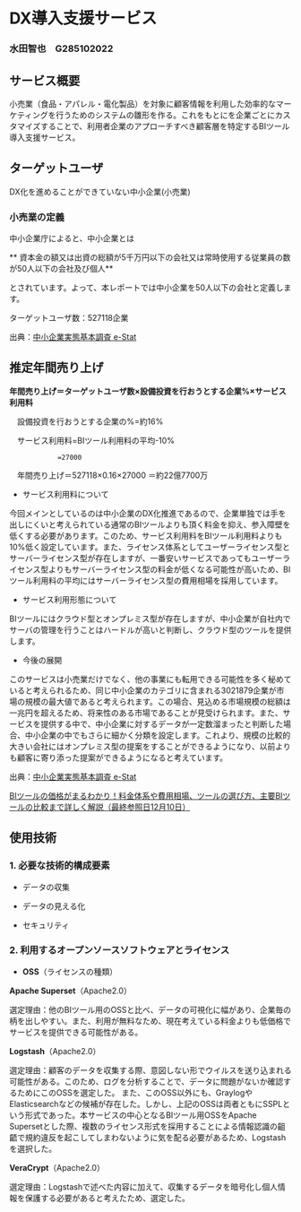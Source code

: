 # DX導入支援サービス

### 水田智也　G285102022

## サービス概要

小売業（食品・アパレル・電化製品）を対象に顧客情報を利用した効率的なマーケティングを行うためのシステムの雛形を作る。これをもとにを企業ごとにカスタマイズすることで、利用者企業のアプローチすべき顧客層を特定するBIツール導入支援サービス。

## ターゲットユーザ

DX化を進めることができていない中小企業(小売業)

### 小売業の定義

中小企業庁によると、中小企業とは

** 資本金の額又は出資の総額が5千万円以下の会社又は常時使用する従業員の数が50人以下の会社及び個人**

とされています。よって、本レポートでは中小企業を50人以下の会社と定義します。

ターゲットユーザ数：527118企業

出典：[中小企業実態基本調査 e-Stat](https://www.e-stat.go.jp/stat-search/files?page=1&layout=datasetList&toukei=00553010&tstat=000001019842&cycle=7&year=20230&tclass1=000001220040&tclass2=000001220041&stat_infid=000040197125&tclass3val=0&metadata=1&data=1)

## 推定年間売り上げ

**年間売り上げ＝ターゲットユーザ数×設備投資を行おうとする企業%×サービス利用料**

　設備投資を行おうとする企業の%=約16%

　サービス利用料=BIツール利用料の平均-10%

                =27000

　年間売り上げ＝527118×0.16×27000
              ＝約22億7700万

- サービス利用料について

今回メインとしているのは中小企業のDX化推進であるので、企業単独では手を出しにくいと考えられている通常のBIツールよりも頂く料金を抑え、参入障壁を低くする必要があります。このため、サービス利用料をBIツール利用料よりも10%低く設定しています。また、ライセンス体系としてユーザーライセンス型とサーバーライセンス型が存在しますが、一番安いサービスであってもユーザーライセンス型よりもサーバーライセンス型の料金が低くなる可能性が高いため、BIツール利用料の平均にはサーバーライセンス型の費用相場を採用しています。

- サービス利用形態について

BIツールにはクラウド型とオンプレミス型が存在しますが、中小企業が自社内でサーバの管理を行うことはハードルが高いと判断し、クラウド型のツールを提供します。

- 今後の展開

このサービスは小売業だけでなく、他の事業にも転用できる可能性を多く秘めていると考えられるため、同じ中小企業のカテゴリに含まれる3021879企業が市場の規模の最大値であると考えられます。この場合、見込める市場規模の総額は一兆円を超えるため、将来性のある市場であることが見受けられます。また、サービスを提供する中で、中小企業に対するデータが一定数溜まったと判断した場合、中小企業の中でもさらに細かく分類を設定します。これより、規模の比較的大きい会社にはオンプレミス型の提案をすることができるようになり、以前よりも顧客に寄り添った提案ができるようになると考えています。

出典：[中小企業実態基本調査 e-Stat](https://www.e-stat.go.jp/stat-search/files?page=1&layout=datasetList&toukei=00553010&tstat=000001019842&cycle=7&year=20230&tclass1=000001220040&tclass2=000001220041&stat_infid=000040197125&tclass3val=0&metadata=1&data=1)

[BIツールの価格がまるわかり！料金体系や費用相場、ツールの選び方、主要BIツールの比較まで詳しく解説（最終参照日12月10日）](https://www.data-be.at/magazine/bi-tool-price/)

## 使用技術

### 1. 必要な技術的構成要素

 - データの収集

 - データの見える化

 - セキュリティ

### 2. 利用するオープンソースソフトウェアとライセンス

 - **OSS**（ライセンスの種類）

**Apache Superset**（Apache2.0）

選定理由：他のBIツール用のOSSと比べ、データの可視化に幅があり、企業毎の柄を出しやすい。また、利用が無料なため、現在考えている料金よりも低価格でサービスを提供できる可能性がある。

**Logstash**（Apache2.0）

選定理由：顧客のデータを収集する際、意図しない形でウイルスを送り込まれる可能性がある。このため、ログを分析することで、データに問題がないか確認するためにこのOSSを選定した。
また、このOSS以外にも、GraylogやElasticsearchなどの候補が存在した。しかし、上記のOSSは両者ともにSSPLという形式であった。本サービスの中心となるBIツール用OSSをApache Supersetとした際、複数のライセンス形式を採用することによる情報認識の齟齬で規約違反を起こしてしまわないように気を配る必要があるため、Logstashを選択した。

**VeraCrypt**（Apache2.0）

選定理由：Logstashで述べた内容に加えて、収集するデータを暗号化し個人情報を保護する必要があると考えたため、選定した。
